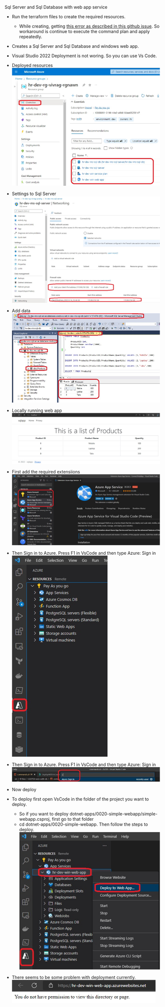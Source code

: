 Sql Server and Sql Database with web app service

- Run the terraform files to create the required resources.
  - While creating, getting [this error as described in this github issue](https://github.com/hashicorp/terraform-provider-azurerm/issues/18311). So workaround is continue to execute the command plan and apply repeatedly. 

- Creates a Sql Server and Sql Database and windows web app.

- Visual Studio 2022 Deployment is not woring. So you can use Vs Code.

- Deployed resources
![Deployed Resources](./images/DeployedResources.jpg)

- Settings to Sql Server
![Settings to Sql Server](./images/AddClientToDbFireWall.jpg)

- Add data
![Add data](./images/AddData.jpg)

- Locally running web app
![Add data](./images/LocalRunningWebApp.jpg)

- First add the required extensiions
![Vs code Extension](./images/VsCodeExtensions.jpg)

- Then Sign in to Azure. Press F1 in VsCode and then type Azure: Sign in
![Sign in to Azure](./images/VsCodeAzureExtensionsAfterSignIn.jpg)

- Then Sign in to Azure. Press F1 in VsCode and then type Azure: Sign in
![Sign in to Azure](./images/VsCodeAzureSignIn.jpg)

- Now deploy
  
- To deploy first open VsCode in the folder of the project you want to deploy. 
  - So if you want to deploy dotnet-apps/0020-simple-webapp/simple-webapp.csproj, first go to that folder
  -  cd dotnet-apps/0020-simple-webapp. Then follow the steps to deploy.
![Vs code Extension](./images/DeployWithVsCodeExtensions.jpg)

- There seems to be some problem with deployment currently. 
![Vs code Extension](./images/SomeProblemWithDeployment.jpg)


